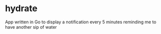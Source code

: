 # hydrate
App written in Go to display a notification every 5 minutes reminding me to have another sip of water
